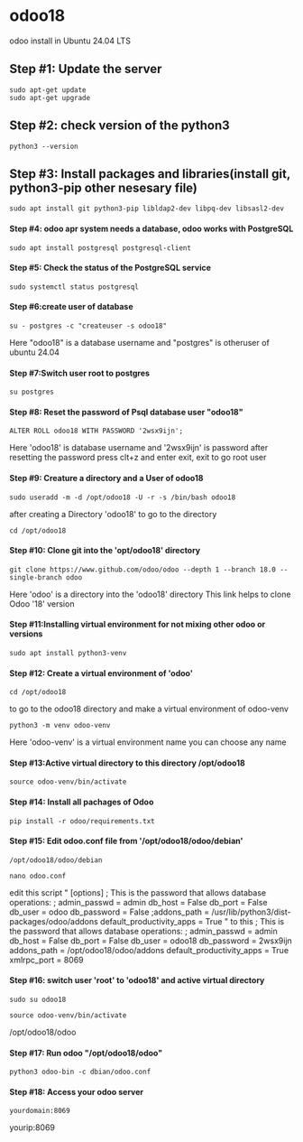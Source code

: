 # odoo18
odoo install in Ubuntu 24.04 LTS
<br>

## Step #1: Update the server
```
sudo apt-get update
sudo apt-get upgrade
```
## Step #2: check version of the python3 
```
python3 --version
```
## Step #3: Install packages and libraries(install git, python3-pip other nesesary file)
```
sudo apt install git python3-pip libldap2-dev libpq-dev libsasl2-dev
```
#### Step #4: odoo apr system needs a database, odoo works with PostgreSQL 
```
sudo apt install postgresql postgresql-client
```
#### Step #5: Check the status of the PostgreSQL service
```
sudo systemctl status postgresql
```
#### Step #6:create user of database
```
su - postgres -c "createuser -s odoo18"
```
Here "odoo18" is a database username and "postgres" is otheruser of ubuntu 24.04

#### Step #7:Switch user root to postgres 
```
su postgres
```
#### Step #8: Reset the password of Psql database user "odoo18"
```
ALTER ROLL odoo18 WITH PASSWORD '2wsx9ijn';
```
Here 'odoo18' is database username and '2wsx9ijn' is password
after resetting the password press clt+z and enter exit, exit to go root user

#### Step #9: Creature a directory and a User of odoo18
```
sudo useradd -m -d /opt/odoo18 -U -r -s /bin/bash odoo18
```
after creating a Directory 'odoo18' to go to the directory 
```
cd /opt/odoo18
```
#### Step #10: Clone git into the 'opt/odoo18' directory
```
git clone https://www.github.com/odoo/odoo --depth 1 --branch 18.0 --single-branch odoo
```
Here 'odoo' is a directory into the 'odoo18' directory
This link helps to clone Odoo '18' version

#### Step #11:Installing virtual environment for not mixing other odoo or versions
```
sudo apt install python3-venv
```
#### Step #12: Create a virtual environment of 'odoo'
```
cd /opt/odoo18
```
to go to the odoo18 directory and make a virtual environment of odoo-venv
```
python3 -m venv odoo-venv 
```
Here 'odoo-venv' is a virtual environment name you can choose any name

#### Step #13:Active virtual directory to this directory /opt/odoo18
```
source odoo-venv/bin/activate
```
#### Step #14: Install all pachages of Odoo
```
pip install -r odoo/requirements.txt
```
#### Step #15: Edit odoo.conf file from '/opt/odoo18/odoo/debian'
```
/opt/odoo18/odoo/debian
```
```
nano odoo.conf
```
edit this script
"
[options]
; This is the password that allows database operations:
; admin_passwd = admin
db_host = False
db_port = False
db_user = odoo
db_password = False
;addons_path = /usr/lib/python3/dist-packages/odoo/addons
default_productivity_apps = True
"
to this
; This is the password that allows database operations:
; admin_passwd = admin
db_host = False
db_port = False
db_user = odoo18
db_password = 2wsx9ijn
addons_path = /opt/odoo18/odoo/addons
default_productivity_apps = True
xmlrpc_port = 8069

#### Step #16: switch user 'root' to 'odoo18' and active virtual directory 

```
sudo su odoo18
```
```
source odoo-venv/bin/activate 
```
/opt/odoo18/odoo

#### Step #17: Run odoo "/opt/odoo18/odoo"

```
python3 odoo-bin -c dbian/odoo.conf
```

#### Step #18: Access your odoo server 
```
yourdomain:8069
```
yourip:8069
```
